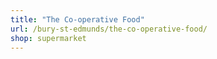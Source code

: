 ```yaml
---
title: "The Co-operative Food"
url: /bury-st-edmunds/the-co-operative-food/
shop: supermarket
---
```

